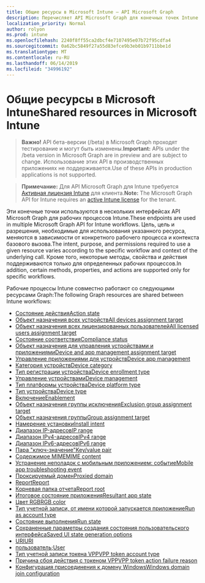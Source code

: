 ```yaml
---
title: Общие ресурсы в Microsoft Intune — API Microsoft Graph
description: Перечисляет API Microsoft Graph для конечных точек Intune (REST), поддерживающих несколько рабочих процессов для организации клиента.
localization_priority: Normal
author: rolyon
ms.prod: intune
ms.openlocfilehash: 2240f8ff55ca2dbcf4e7107495e07b72f95cdfa4
ms.sourcegitcommit: 0a62bc5849f27a55d83efce9b3eb01b9711bbe1d
ms.translationtype: MT
ms.contentlocale: ru-RU
ms.lasthandoff: 06/14/2019
ms.locfileid: "34996192"
---
```

# <a name="shared-resources-in-microsoft-intune"></a><span data-ttu-id="9c2d4-103">Общие ресурсы в Microsoft Intune</span><span class="sxs-lookup"><span data-stu-id="9c2d4-103">Shared resources in Microsoft Intune</span></span>

> <span data-ttu-id="9c2d4-104">**Важно!** API бета-версии (/beta) в Microsoft Graph проходят тестирование и могут быть изменены.</span><span class="sxs-lookup"><span data-stu-id="9c2d4-104">**Important:** APIs under the /beta version in Microsoft Graph are in preview and are subject to change.</span></span> <span data-ttu-id="9c2d4-105">Использование этих API в производственных приложениях не поддерживается.</span><span class="sxs-lookup"><span data-stu-id="9c2d4-105">Use of these APIs in production applications is not supported.</span></span>

> <span data-ttu-id="9c2d4-106">**Примечание:** Для API Microsoft Graph для Intune требуется [Активная лицензия Intune](https://go.microsoft.com/fwlink/?linkid=839381) для клиента.</span><span class="sxs-lookup"><span data-stu-id="9c2d4-106">**Note:** The Microsoft Graph API for Intune requires an [active Intune license](https://go.microsoft.com/fwlink/?linkid=839381) for the tenant.</span></span>

<span data-ttu-id="9c2d4-107">Эти конечные точки используются в нескольких интерфейсах API Microsoft Graph для рабочих процессов Intune.</span><span class="sxs-lookup"><span data-stu-id="9c2d4-107">These endpoints are used in multiple Microsoft Graph API for Intune workflows.</span></span>  <span data-ttu-id="9c2d4-108">Цель, цель и разрешения, необходимые для использования указанного ресурса, меняются в зависимости от конкретного рабочего процесса и контекста базового вызова.</span><span class="sxs-lookup"><span data-stu-id="9c2d4-108">The intent, purpose, and permissions required to use a given resource varies according to the specific workflow and context of the underlying call.</span></span>  <span data-ttu-id="9c2d4-109">Кроме того, некоторые методы, свойства и действия поддерживаются только для определенных рабочих процессов.</span><span class="sxs-lookup"><span data-stu-id="9c2d4-109">In addition, certain methods, properties, and actions are supported only for specific workflows.</span></span>

<span data-ttu-id="9c2d4-110">Рабочие процессы Intune совместно работают со следующими ресурсами Graph:</span><span class="sxs-lookup"><span data-stu-id="9c2d4-110">The following Graph resources are shared between Intune workflows:</span></span>

- [<span data-ttu-id="9c2d4-111">Состояние действия</span><span class="sxs-lookup"><span data-stu-id="9c2d4-111">Action state</span></span>](intune-shared-actionstate.md)
- [<span data-ttu-id="9c2d4-112">Объект назначения всех устройств</span><span class="sxs-lookup"><span data-stu-id="9c2d4-112">All devices assignment target</span></span>](intune-shared-alldevicesassignmenttarget.md)
- [<span data-ttu-id="9c2d4-113">Объект назначения всех лицензированных пользователей</span><span class="sxs-lookup"><span data-stu-id="9c2d4-113">All licensed users assignment target</span></span>](intune-shared-alllicensedusersassignmenttarget.md)
- [<span data-ttu-id="9c2d4-114">Состояние соответствия</span><span class="sxs-lookup"><span data-stu-id="9c2d4-114">Compliance status</span></span>](intune-shared-compliancestatus.md)
- [<span data-ttu-id="9c2d4-115">Объект назначения для управления устройствами и приложениями</span><span class="sxs-lookup"><span data-stu-id="9c2d4-115">Device and app management assignment target</span></span>](intune-shared-deviceandappmanagementassignmenttarget.md)
- [<span data-ttu-id="9c2d4-116">Управление приложениями для устройств</span><span class="sxs-lookup"><span data-stu-id="9c2d4-116">Device app management</span></span>](intune-shared-deviceappmanagement.md)
- [<span data-ttu-id="9c2d4-117">Категория устройств</span><span class="sxs-lookup"><span data-stu-id="9c2d4-117">Device category</span></span>](intune-shared-devicecategory.md)
- [<span data-ttu-id="9c2d4-118">Тип регистрации устройства</span><span class="sxs-lookup"><span data-stu-id="9c2d4-118">Device enrollment type</span></span>](intune-shared-deviceenrollmenttype.md)
- [<span data-ttu-id="9c2d4-119">Управление устройствами</span><span class="sxs-lookup"><span data-stu-id="9c2d4-119">Device management</span></span>](intune-shared-devicemanagement.md)
- [<span data-ttu-id="9c2d4-120">Тип платформы устройства</span><span class="sxs-lookup"><span data-stu-id="9c2d4-120">Device platform type</span></span>](intune-shared-deviceplatformtype.md)
- [<span data-ttu-id="9c2d4-121">Тип устройства</span><span class="sxs-lookup"><span data-stu-id="9c2d4-121">Device type</span></span>](intune-shared-devicetype.md)
- [<span data-ttu-id="9c2d4-122">Включение</span><span class="sxs-lookup"><span data-stu-id="9c2d4-122">Enablement</span></span>](intune-shared-enablement.md)
- [<span data-ttu-id="9c2d4-123">Объект назначения группы исключения</span><span class="sxs-lookup"><span data-stu-id="9c2d4-123">Exclusion group assignment target</span></span>](intune-shared-exclusiongroupassignmenttarget.md)
- [<span data-ttu-id="9c2d4-124">Объект назначения группы</span><span class="sxs-lookup"><span data-stu-id="9c2d4-124">Group assignment target</span></span>](intune-shared-groupassignmenttarget.md)
- [<span data-ttu-id="9c2d4-125">Намерение установки</span><span class="sxs-lookup"><span data-stu-id="9c2d4-125">Install intent</span></span>](intune-shared-installintent.md)
- [<span data-ttu-id="9c2d4-126">Диапазон IP-адресов</span><span class="sxs-lookup"><span data-stu-id="9c2d4-126">IP range</span></span>](intune-shared-iprange.md)
- [<span data-ttu-id="9c2d4-127">Диапазон IPv4-адресов</span><span class="sxs-lookup"><span data-stu-id="9c2d4-127">IPv4 range</span></span>](intune-shared-ipv4range.md)
- [<span data-ttu-id="9c2d4-128">Диапазон IPv6-адресов</span><span class="sxs-lookup"><span data-stu-id="9c2d4-128">IPv6 range</span></span>](intune-shared-ipv6range.md)
- [<span data-ttu-id="9c2d4-129">Пара "ключ-значение"</span><span class="sxs-lookup"><span data-stu-id="9c2d4-129">Key/value pair</span></span>](intune-shared-keyvaluepair.md)
- [<span data-ttu-id="9c2d4-130">Содержимое MIME</span><span class="sxs-lookup"><span data-stu-id="9c2d4-130">MIME content</span></span>](intune-shared-mimecontent.md)
- [<span data-ttu-id="9c2d4-131">Устранение неполадок с мобильным приложением: событие</span><span class="sxs-lookup"><span data-stu-id="9c2d4-131">Mobile app troubleshooting event</span></span>](intune-shared-mobileapptroubleshootingevent.md)
- [<span data-ttu-id="9c2d4-132">Проксируемый домен</span><span class="sxs-lookup"><span data-stu-id="9c2d4-132">Proxied domain</span></span>](intune-shared-proxieddomain.md)
- [<span data-ttu-id="9c2d4-133">Report</span><span class="sxs-lookup"><span data-stu-id="9c2d4-133">Report</span></span>](intune-shared-report.md)
- [<span data-ttu-id="9c2d4-134">Корневая папка отчета</span><span class="sxs-lookup"><span data-stu-id="9c2d4-134">Report root</span></span>](intune-shared-reportroot.md)
- [<span data-ttu-id="9c2d4-135">Итоговое состояние приложения</span><span class="sxs-lookup"><span data-stu-id="9c2d4-135">Resultant app state</span></span>](intune-shared-resultantappstate.md)
- [<span data-ttu-id="9c2d4-136">Цвет RGB</span><span class="sxs-lookup"><span data-stu-id="9c2d4-136">RGB color</span></span>](intune-shared-rgbcolor.md)
- [<span data-ttu-id="9c2d4-137">Тип учетной записи, от имени которой запускается приложение</span><span class="sxs-lookup"><span data-stu-id="9c2d4-137">Run as account type</span></span>](intune-shared-runasaccounttype.md)
- [<span data-ttu-id="9c2d4-138">Состояние выполнения</span><span class="sxs-lookup"><span data-stu-id="9c2d4-138">Run state</span></span>](intune-shared-runstate.md)
- [<span data-ttu-id="9c2d4-139">Сохраненные параметры создания состояния пользовательского интерфейса</span><span class="sxs-lookup"><span data-stu-id="9c2d4-139">Saved UI state generation options</span></span>](intune-shared-saveduistategenerationoptions.md)
- [<span data-ttu-id="9c2d4-140">URI</span><span class="sxs-lookup"><span data-stu-id="9c2d4-140">URI</span></span>](intune-shared-uri.md)
- <span data-ttu-id="9c2d4-141">[пользователь](intune-shared-user.md);</span><span class="sxs-lookup"><span data-stu-id="9c2d4-141">[User](intune-shared-user.md)</span></span>
- [<span data-ttu-id="9c2d4-142">Тип учетной записи токена VPP</span><span class="sxs-lookup"><span data-stu-id="9c2d4-142">VPP token account type</span></span>](intune-shared-vpptokenaccounttype.md)
- [<span data-ttu-id="9c2d4-143">Причина сбоя действия с токеном VPP</span><span class="sxs-lookup"><span data-stu-id="9c2d4-143">VPP token action failure reason</span></span>](intune-shared-vpptokenactionfailurereason.md)
- [<span data-ttu-id="9c2d4-144">Конфигурация присоединения к домену Windows</span><span class="sxs-lookup"><span data-stu-id="9c2d4-144">Windows domain join configuration</span></span>](intune-shared-windowsdomainjoinconfiguration.md)
